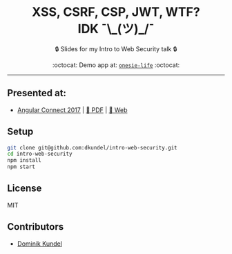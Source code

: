 <h1 align="center">XSS, CSRF, CSP, JWT, WTF?<br>IDK ¯\_(ツ)_/¯</h1>
<p align="center">🔒 Slides for my Intro to Web Security talk 🔒 </p>
<p align="center">:octocat: Demo app at: <a href="https://github.com/dkundel/onesie-life"><code>onesie-life</code></a> :octocat: </p>

---

## Presented at:

- [Angular Connect 2017](https://www.angularconnect.com/) | [:link: PDF](https://dkundel.github.io/intro-web-security/angular-connect-web-security.pdf) | [:link: Web](https://dkundel.github.io/intro-web-security/angular-connect-web-security)

## Setup

```bash
git clone git@github.com:dkundel/intro-web-security.git
cd intro-web-security
npm install
npm start
```

## License
MIT

## Contributors
- [Dominik Kundel](https://github.com/dkundel)
